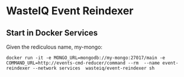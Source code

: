 # WasteIQ Event Reindexer

## Start in Docker Services

Given the rediculous name, my-mongo:

```
docker run -it -e MONGO_URL=mongodb://my-mongo:27017/main -e COMMAND_URL=http://events-cmd-reducer/command --rm  --name event-reindexer --network services  wasteiq/event-reindexer sh
```

